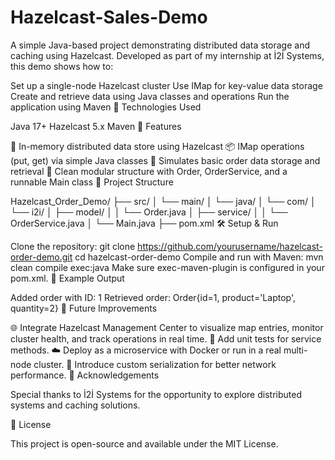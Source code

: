 # Hazelcast-Sales-Demo
A simple Java-based project demonstrating distributed data storage and caching using Hazelcast. Developed as part of my internship at İ2İ Systems, this demo shows how to:

Set up a single-node Hazelcast cluster
Use IMap for key-value data storage
Create and retrieve data using Java classes and operations
Run the application using Maven
🔧 Technologies Used

Java 17+
Hazelcast 5.x
Maven
🚀 Features

🧠 In-memory distributed data store using Hazelcast
📦 IMap operations (put, get) via simple Java classes
🔁 Simulates basic order data storage and retrieval
📁 Clean modular structure with Order, OrderService, and a runnable Main class
📁 Project Structure

Hazelcast_Order_Demo/
├── src/
│   └── main/
│       └── java/
│           └── com/
│               └── i2i/
│                   ├── model/
│                   │   └── Order.java
│                   ├── service/
│                   │   └── OrderService.java
│                   └── Main.java
├── pom.xml
🛠️ Setup & Run

Clone the repository:
git clone https://github.com/yourusername/hazelcast-order-demo.git
cd hazelcast-order-demo
Compile and run with Maven:
mvn clean compile exec:java
Make sure exec-maven-plugin is configured in your pom.xml.
🧩 Example Output

Added order with ID: 1
Retrieved order: Order{id=1, product='Laptop', quantity=2}
📌 Future Improvements

🌐 Integrate Hazelcast Management Center to visualize map entries, monitor cluster health, and track operations in real time.
🧪 Add unit tests for service methods.
☁️ Deploy as a microservice with Docker or run in a real multi-node cluster.
🧵 Introduce custom serialization for better network performance.
🤝 Acknowledgements

Special thanks to İ2İ Systems for the opportunity to explore distributed systems and caching solutions.

📜 License

This project is open-source and available under the MIT License.

